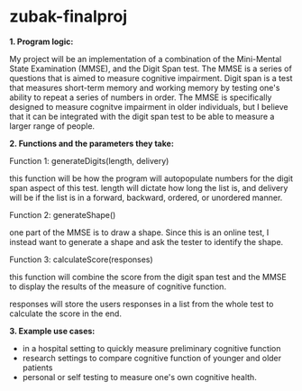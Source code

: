 # zubak-finalproj
 
**1. Program logic:**

My project will be an implementation of a combination of the Mini-Mental State Examination (MMSE), and the Digit Span test. The MMSE is a series of questions that is aimed to measure cognitive impairment. Digit span is a test that measures short-term memory and working memory by testing one's ability to repeat a series of numbers in order. The MMSE is specifically designed to measure cognitve impairment in older individuals, but I believe that it can be integrated with the digit span test to be able to measure a larger range of people. 


**2. Functions and the parameters they take:**

Function 1: generateDigits(length, delivery)

this function will be how the program will autopopulate numbers for the digit span aspect of this test. length will dictate how long the list is, and delivery will be if the list is in a forward, backward, ordered, or unordered manner. 

Function 2: generateShape()

one part of the MMSE is to draw a shape. Since this is an online test, I instead want to generate a shape and ask the tester to identify the shape.

Function 3: calculateScore(responses)

this function will combine the score from the digit span test and the MMSE to display the results of the measure of cognitive function.

responses will store the users responses in a list from the whole test to calculate the score in the end. 

**3. Example use cases:**

- in a hospital setting to quickly measure preliminary cognitive function
- research settings to compare cognitive function of younger and older patients
- personal or self testing to measure one's own cognitive health. 

